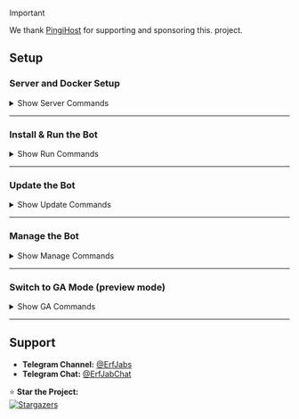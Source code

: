 > [!IMPORTANT]
> We thank [PingiHost](https://t.me/PingiHost) for supporting and sponsoring this. project.

## **Setup**  

### **Server and Docker Setup**  

<details>
<summary>Show Server Commands</summary>

#### 1. Update the Server  
```bash
sudo apt update && sudo apt upgrade -y
```

#### 2. Install Docker  
```bash
curl -fsSL https://get.docker.com | sh
```
</details>

---

### **Install & Run the Bot**  

<details>
<summary>Show Run Commands</summary>

#### 1. Create Directory and Download Files  
```bash
mkdir -p /opt/erfjab/servermanagerbot/data
curl -o /opt/erfjab/servermanagerbot/docker-compose.yml https://raw.githubusercontent.com/erfjab/servermanagerbot/master/docker-compose.yml
cd /opt/erfjab/servermanagerbot
curl -o .env https://raw.githubusercontent.com/erfjab/servermanagerbot/master/.env.example
```

#### 2. Config .env

You can set the database values as you like, but make sure to also add the same values inside the `docker-compose.yml` file to ensure your `database` is properly configured.

```bash
nano .env
```

Then edit your `docker-compose.yml` file as well:

```bash
nano docker-compose.yml
```

#### 3. Pull Docker Image  
```bash
docker compose pull
```

#### 4. Start the Bot  
```bash
docker compose up -d
```

After a few moments, the bot will start running.

</details>

---

### **Update the Bot**  

<details>
<summary>Show Update Commands</summary>

Make sure you're in the **servermanagerbot** directory:  
```bash
cd /opt/erfjab/servermanagerbot
```

Then update the bot:  
```bash
docker compose pull && docker compose up -d
```

</details>

---

### **Manage the Bot**  

<details>
<summary>Show Manage Commands</summary>

Make sure you're in the **servermanagerbot** directory:  
```bash
cd /opt/erfjab/servermanagerbot
```

- **Restart the Bot:**  
  ```bash
  docker compose restart
  ```

- **Stop the Bot:**  
  ```bash
  docker compose down
  ```

- **View Logs:**  
  ```bash
  docker compose logs -f
  ```

</details>

---

### **Switch to GA Mode (preview mode)**  

<details>
<summary>Show GA Commands</summary>

Make sure you're in the **HolderBot** directory:  
```bash
cd /opt/erfjab/servermanagerbot
```

- **Open the Docker Compose File:**  
  ```bash
  nano docker-compose.yml
  ```

- **Change the Image Tag:**  
  
  **From:**  
  ```yaml
  erfjab/servermanagerbot:latest
  ```
  **To:**  
  ```yaml
  erfjab/servermanagerbot:ga
  ```

- **Pull the Docker Image:**  
  ```bash
  docker compose pull
  ```

- **Start the Bot:**  
  ```bash
  docker compose up -d
  ```
</details>

---

## **Support**  

- **Telegram Channel:** [@ErfJabs](https://t.me/ErfJabs)  
- **Telegram Chat:** [@ErfJabChat](https://t.me/erfjabgroup)  

⭐ **Star the Project:**  
[![Stargazers](https://starchart.cc/erfjab/servermanagerbot.svg?variant=adaptive)](https://starchart.cc/erfjab/servermanagerbot)  
